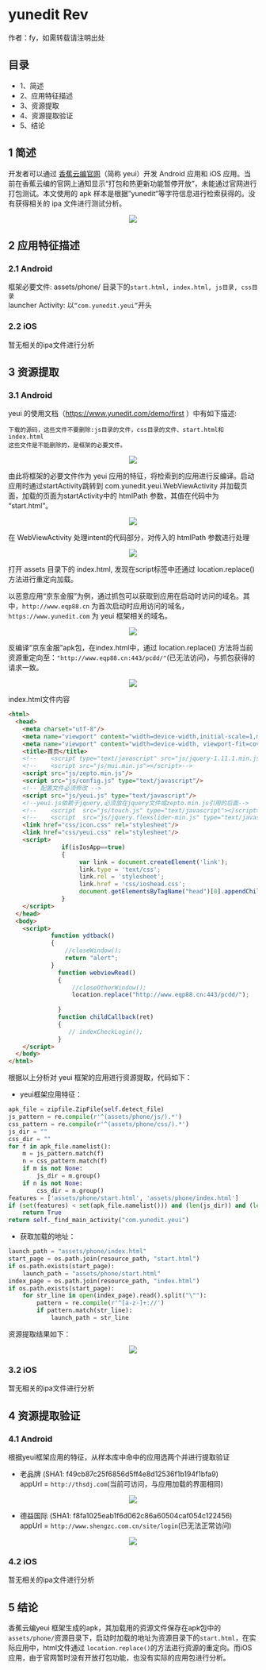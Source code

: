 # yunedit Rev

作者：fy，如需转载请注明出处

## 目录

+ 1、简述
+ 2、应用特征描述
+ 3、资源提取
+ 4、资源提取验证
+ 5、结论

## 1 简述

开发者可以通过 <a href="https://www.yunedit.com/" target="_blank">香蕉云编官网</a>（简称 yeui）开发 Android 应用和 iOS
应用。当前在香蕉云编的官网上通知显示“打包和热更新功能暂停开放”，未能通过官网进行打包测试。本文使用的 apk 样本是根据”yunedit“等字符信息进行检索获得的。没有获得相关的 ipa 文件进行测试分析。
<div align=center><img src="./image/yunedit/yunedit-1.png"/></div>

## 2 应用特征描述

### 2.1 Android

框架必要文件: assets/phone/ 目录下的`start.html, index.html, js目录, css目录`</br>
launcher Activity: 以`“com.yunedit.yeui”`开头

### 2.2 iOS

暂无相关的ipa文件进行分析

## 3 资源提取

### 3.1 Android

yeui 的使用文档（https://www.yunedit.com/demo/first ）中有如下描述:</br>

```
下载的源码，这些文件不要删除:js目录的文件，css目录的文件、start.html和index.html
这些文件是不能删除的，是框架的必要文件。
```

<div align=center><img src="./image/yunedit/yunedit-2.png"/></div>

由此将框架的必要文件作为 yeui 应用的特征，将检索到的应用进行反编译。启动应用时通过startActivity跳转到 com.yunedit.yeui.WebViewActivity
并加载页面，加载的页面为startActivity中的 htmlPath 参数，其值在代码中为 “start.html”。

<div align=center><img src="./image/yunedit/yunedit-3.png"/></div>

在 WebViewActivity 处理intent的代码部分，对传入的 htmlPath 参数进行处理

<div align=center><img src="./image/yunedit/yunedit-4.png"/></div>

打开 assets 目录下的 index.html, 发现在script标签中还通过 location.replace() 方法进行重定向加载。</br>

以恶意应用“京东金服”为例，通过抓包可以获取到应用在启动时访问的域名。其中，`http://www.eqp88.cn` 为首次启动时应用访问的域名，`https://www.yunedit.com` 为 yeui 框架相关的域名。

<div align=center><img src="./image/yunedit/yunedit-5.png"/></div>

反编译“京东金服”apk包，在index.html中，通过 location.replace() 方法将当前资源重定向至：`"http://www.eqp88.cn:443/pcdd/"`(已无法访问)，与抓包获得的请求一致。

<div align=center><img src="./image/yunedit/yunedit-6.png"/></div>

index.html文件内容

```html
<html>
  <head>
    <meta charset="utf-8"/>
    <meta name="viewport" content="width=device-width,initial-scale=1,minimum-scale=1,maximum-scale=1,user-scalable=no"/>
    <meta name="viewport" content="width=device-width, viewport-fit=cover"/>
    <title>首页</title>
    <!--    <script type="text/javascript" src="js/jquery-1.11.1.min.js" ></script>-->
    <!--    <script src="js/mui.min.js"></script>-->
    <script src="js/zepto.min.js"/>
    <script src="js/config.js" type="text/javascript"/>
    <!-- 配置文件必须修改 -->
    <script src="js/yeui.js" type="text/javascript"/>
    <!--yeui.js依赖于jquery,必须放在jquery文件或zepto.min.js引用的后面-->
    <!--    <script  src="js/touch.js" type="text/javascript"></script>-->
    <!--    <script  src="js/jquery.flexslider-min.js" type="text/javascript"></script>-->
    <link href="css/icon.css" rel="stylesheet"/>
    <link href="css/yeui.css" rel="stylesheet"/>
    <script>
               if(isIosApp==true)
               {
                    var link = document.createElement('link');
                    link.type = 'text/css';
                    link.rel = 'stylesheet';
                    link.href = 'css/ioshead.css';
                    document.getElementsByTagName("head")[0].appendChild(link);
               }
    </script>
  </head>
  <body>
    <script>
      	  	function ydtback()
      		{
      			//closeWindow();
      	 		return "alert";
      	 	}
              function webviewRead()
              {
                  //closeOtherWindow();
                  location.replace("http://www.eqp88.cn:443/pcdd/");
                  
              }
              function childCallback(ret)
              {
                 // indexCheckLogin();
              }
    </script>
  </body>
</html>


```

根据以上分析对 yeui 框架的应用进行资源提取，代码如下：

- yeui框架应用特征：

```python
apk_file = zipfile.ZipFile(self.detect_file)
js_pattern = re.compile(r'^(assets/phone/js/).*')
css_pattern = re.compile(r'^(assets/phone/css/).*')
js_dir = ""
css_dir = ""
for f in apk_file.namelist():
    m = js_pattern.match(f)
    n = css_pattern.match(f)
    if m is not None:
        js_dir = m.group()
    if n is not None:
        css_dir = n.group()
features = ['assets/phone/start.html', 'assets/phone/index.html']
if (set(features) < set(apk_file.namelist())) and (len(js_dir)) and (len(css_dir)):
    return True
return self._find_main_activity("com.yunedit.yeui")
```

- 获取加载的地址：

```python
launch_path = "assets/phone/index.html"
start_page = os.path.join(resource_path, "start.html")
if os.path.exists(start_page):
    launch_path = "assets/phone/start.html"
index_page = os.path.join(resource_path, "index.html")
if os.path.exists(start_page):
    for str_line in open(index_page).read().split("\""):
        pattern = re.compile(r'^[a-z-]+://')
        if pattern.match(str_line):
            launch_path = str_line
```

资源提取结果如下：
<div align=center><img src="./image/yunedit/yunedit-7.png"/></div>

### 3.2 iOS

暂无相关的ipa文件进行分析

## 4 资源提取验证

### 4.1 Android

根据yeui框架应用的特征，从样本库中命中的应用选两个并进行提取验证

- 老品牌 (SHA1: f49cb87c25f6856d5ff4e8d12536f1b194f1bfa9)</br>
  appUrl = `http://thsdj.com`(当前可访问，与应用加载的界面相同)

<div align=center><img src="./image/yunedit/yunedit-8.png"/></div>

- 德益国际 (SHA1: f8fa1025eab1f6d062c86a60504caf054c122456)</br>
  appUrl = `http://www.shengzc.com.cn/site/login`(已无法正常访问)

<div align=center><img src="./image/yunedit/yunedit-9.png"/></div>

### 4.2 iOS

暂无相关的ipa文件进行分析

## 5 结论

香蕉云编yeui 框架生成的apk，其加载用的资源文件保存在apk包中的`assets/phone/`资源目录下，启动时加载的地址为资源目录下的`start.html`，在实际应用中，html文件通过
`location.replace()`的方法进行资源的重定向。而iOS应用，由于官网暂时没有开放打包功能，也没有实际的应用包进行分析。